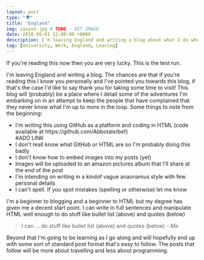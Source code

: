 ```yaml
---
layout: post
type: "🌍"
title: "England"
img: canyon.jpg # TODO - GET IMAGE
date: 2018-08-01 12:00:00 +0000
description: I'm leaving England and writing a blog about what I do when I leave
tag: [University, Work, England, Leaving]
---
```


If you're reading this now then you are very lucky. This is the test run.

I'm leaving England and writing a blog. The chances are that if you're reading this I know you personally and I've pointed you towards this blog, if that's the case I'd like to say thank you for taking some time to visit! This blog will (probably) be a place where I detail some of the adventures I'm embarking on in an attempt to keep the people that have complained that they never know what I'm up to more in the loop. Some things to note from the beginning:

<ul>
  <li>I'm writing this using GitHub as a platform and coding in HTML (code available at https://github.com/Abbotale/bef) </li> #ADD LINK
  <li>I don't reall know what GitHub or HTML are so I'm probably doing this badly</li>
  <li>I don't know how to embed images into my posts (yet)</li>
  <li>Images will be uploaded to an amazon pictures album that I'll share at the end of the post</li>
  <li>I'm intending on writing in a kindof vague anaonamus style with few personal details </li>
  <li>I can't spell. If you spot mistakes (spelling or otherwise) let me know </li>
</ul>

I'm a beginner to blogging and a beginner to HTML but my degree has given me a decent start point. I can write in full sentences and manipulate HTML well enough to do stuff like bullet list (above) and quotes (below)

> I can ... do stuff like bullet list (above) and quotes (below) <cite>- Me</cite>

Beyond that I'm going to be learning as I go along and will hopefully end up with some sort of standard post format that's easy to follow. The posts that follow will be more about travelling and less about programming.
